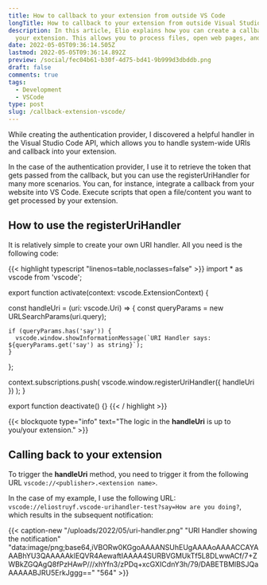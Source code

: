 ```yaml
---
title: How to callback to your extension from outside VS Code
longTitle: How to callback to your extension from outside Visual Studio Code
description: In this article, Elio explains how you can create a callback URL that triggers
  your extension. This allows you to process files, open web pages, and more
date: 2022-05-05T09:36:14.505Z
lastmod: 2022-05-05T09:36:14.892Z
preview: /social/fec04b61-b30f-4d75-bd41-9b999d3dbddb.png
draft: false
comments: true
tags:
  - Development
  - VSCode
type: post
slug: /callback-extension-vscode/
---
```


While creating the authentication provider, I discovered a helpful handler in the Visual Studio Code API, which allows you to handle system-wide URIs and callback into your extension.

In the case of the authentication provider, I use it to retrieve the token that gets passed from the callback, but you can use the registerUriHandler for many more scenarios. You can, for instance, integrate a callback from your website into VS Code. Execute scripts that open a file/content you want to get processed by your extension.

## How to use the registerUriHandler

It is relatively simple to create your own URI handler. All you need is the following code:

{{< highlight typescript "linenos=table,noclasses=false" >}}
import * as vscode from 'vscode';

export function activate(context: vscode.ExtensionContext) {

  const handleUri = (uri: vscode.Uri) => {
  const queryParams = new URLSearchParams(uri.query);

    if (queryParams.has('say')) {
      vscode.window.showInformationMessage(`URI Handler says: ${queryParams.get('say') as string}`);
    }
  };

  context.subscriptions.push(
    vscode.window.registerUriHandler({
      handleUri
    })
  );
}

export function deactivate() {}
{{< / highlight >}}

{{< blockquote type="info" text="The logic in the **handleUri** is up to you/your extension." >}}

## Calling back to your extension

To trigger the **handleUri** method, you need to trigger it from the following URL `vscode://<publisher>.<extension name>`.

In the case of my example, I use the following URL: `vscode://eliostruyf.vscode-urihandler-test?say=How are you doing?`, which results in the subsequent notification:

{{< caption-new "/uploads/2022/05/uri-handler.png" "URI Handler showing the notification"  "data:image/png;base64,iVBORw0KGgoAAAANSUhEUgAAAAoAAAACCAYAAABhYU3QAAAAAklEQVR4AewaftIAAAA4SURBVGMUkTf5L8DLwwACf/7+ZWBkZGQAgQ8fPzHAwP///xhYfn3/zPDq+xcGXICdnY3h/79/DABETBMlBSJQaAAAAABJRU5ErkJggg==" "564" >}}